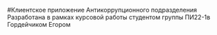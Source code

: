 #Клиентское приложение Антикоррупционного подразделения
Разработана в рамках курсовой работы студентом группы ПИ22-1в Гордейчиком Егором
